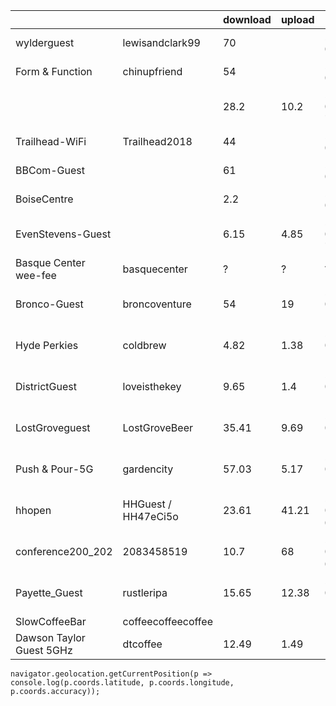 |                       |                 | download  | upload  | date              | bars  | lat long accuracy
|-                      |-                |-          |-        |-                  |-      | -           
|wylderguest            |lewisandclark99  | 70        |         | 2018-01-11        | 4     |
|Form & Function        |chinupfriend     | 54        |         | 2018-01-19        | 4     |
|                       |                 | 28.2      | 10.2    | 2018-02-08 7:55   | 5     |
|Trailhead-WiFi         |Trailhead2018    | 44        |         | 2018-01-25        | 5     |
|BBCom-Guest            |                 | 61        |         | 2018-02-07        | 5     |
|BoiseCentre            |                 | 2.2       |         | 2018-02-08        | 5     |
|EvenStevens-Guest      |                 | 6.15      | 4.85    | 2018-02-08 7:14   | 5     |
|Basque Center wee-fee  | basquecenter    | ?         | ?       | ?                 | -     |
|Bronco-Guest           | broncoventure   | 54        | 19      | 2018-02-12 17:58  | 5     | 43.6137556 -116.20413329999997
| Hyde Perkies          | coldbrew        | 4.82      | 1.38    | 2018-02-17 17:00  |       | 43.629571399999996 -116.2034681 25
| DistrictGuest         | loveisthekey    | 9.65      | 1.4     | 2018-02-19 17:12  | 5 | 43.618379499999996 -116.20449499999998 22
| LostGroveguest        | LostGroveBeer   | 35.41     | 9.69    | 2018-02-20 17:52  | 5 | 43.608173 -116.2128949 34
| Push & Pour-5G        | gardencity      | 57.03     | 5.17    | 2018-03-13 13:30  | 5 | 43.6244887 -116.23645309999999 36
| hhopen                | HHGuest / HH47eCi5o | 23.61 | 41.21 | 2018-03-14 08:30 | ? | 43.6161884 -116.2035379 113
| conference200_202     | 2083458519      | 10.7      | 68      | 2018-03-22 09:04 | ? | 43.61507972279935 -116.20290723373047 65
| Payette_Guest         | rustleripa      | 15.65     | 12.38   | 2018-03-27 15:31 | ? | 43.6135394 -116.2152531 30
| SlowCoffeeBar         | coffeecoffeecoffee | 
| Dawson Taylor Guest 5GHz | dtcoffee | 12.49 | 1.49


`navigator.geolocation.getCurrentPosition(p => console.log(p.coords.latitude, p.coords.longitude, p.coords.accuracy));`
